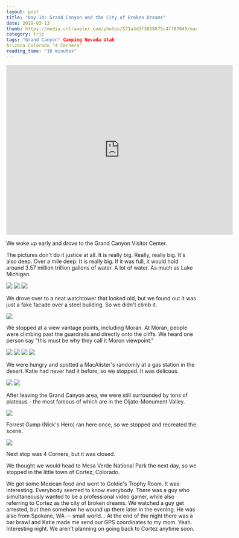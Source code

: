 ```yaml
---
layout: post
title: "Day 14: Grand Canyon and the City of Broken Dreams"
date: 2019-03-13
thumb: https://media.cntraveler.com/photos/571a3d3f3658675c4f787045/master/w_480,c_limit/grand-canyon-man-river-GettyImages-159282662.jpg
category: trip
tags: "Grand Canyon" Camping Nevada Utah
Arizona Colorado "4 Corners"
reading_time: "10 minutes"
---
```


<iframe src="https://www.google.com/maps/embed?pb=!1m58!1m12!1m3!1d3283681.393169125!2d-112.21833871600873!3d36.50126080916824!2m3!1f0!2f0!3f0!3m2!1i1024!2i768!4f13.1!4m43!3e0!4m5!1s0x8733109224db22ad%3A0xc96303cc4e475ee2!2sGrand+Canyon+Visitor+Center%2C+S+Entrance+Rd%2C+Grand+Canyon+Village%2C+AZ+86023!3m2!1d36.0591626!2d-112.10930809999999!4m5!1s0x8733a9ba161d0431%3A0x9af0f5028f24e21e!2sDesert+View+Watchtower%2C+Grand+Canyon+Village%2C+AZ!3m2!1d36.0441071!2d-111.8261653!4m5!1s0x873237768d8f889d%3A0xe2a060de5af6c726!2sMcAlister&#39;s+Deli%2C+465+Hwy+89N+%26%2C+AZ-64%2C+Cameron%2C+AZ+86020!3m2!1d35.854829599999995!2d-111.4231624!4m5!1s0x87372e841bdd86a5%3A0x3eaaa99ad33bd890!2sOljato-Monument+Valley%2C+Arizona+84536!3m2!1d36.9913715!2d-110.1938672!4m5!1s0x8737382ff96b4f9d%3A0x19b1b53785b6ba25!2sForrest+Gump+Point%2C+U.S.+163+Scenic%2C+Mexican+Hat%2C+UT!3m2!1d37.101495899999996!2d-109.9908122!4m5!1s0x873a2587e8bc40c9%3A0xc7159e67f4b8c1cb!2s4+Corners+Monument%2C+Arizona!3m2!1d36.9936383!2d-109.04114059999999!4m5!1s0x87396f97719cc121%3A0x5ab0790925832f47!2sCortez%2C+CO!3m2!1d37.3488827!2d-108.5859265!5e0!3m2!1sen!2sus!4v1552803555670" width="600" height="450" frameborder="0" style="border:0" allowfullscreen></iframe>

We woke up early and drove to the Grand
Canyon Visitor Center.

The pictures don't do it justice at all.
It is really big. Really, really big.
It's also deep. Over a mile deep.
It is really big. If it was full,
it would hold around
3.57 million trillion gallons of water.
A lot of water. As much as Lake Michigan.

![](/assets/images/day14/Love.jpg)
![](/assets/images/day14/NickGrand.jpg)
![](/assets/images/day14/Bold.jpg)

We drove over to a neat watchtower that
looked old, but we found out it was just
a fake facade over a steel building.
So we didn't climb it.

![](/assets/images/day14/Watchtower.jpg)

We stopped at a view vantage points,
including Moran. At Moran, people were
climbing past the guardrails and directly
onto the cliffs. We heard one person say
"this must be why they call it Moron
viewpoint."

![](/assets/images/day14/Scary.jpg)
![](/assets/images/day14/Thinking.jpg)
![](/assets/images/day14/KatieGrand.jpg)
![](/assets/images/day14/NickArm.jpg)

We were hungry and spotted a MacAlister's
randomly at a gas station in the desert.
Katie had never had it before, so we 
stopped. It was delicous.

![](/assets/images/day14/Road.jpg)
![](/assets/images/day14/Utah.jpg)

After leaving the Grand Canyon area,
we were still surrounded by tons of
plateaus - the most famous of which
are in the Oljato-Monument Valley.

![](/assets/images/day14/KatieMonument.jpg)

Forrest Gump (Nick's Hero) ran here once,
so we stopped and recreated the scene.

![](/assets/images/day14/Gump.jpg)

Next stop was 4 Corners, but it was closed.

We thought we would head to Mesa Verde
National Park the next day, so we stopped
in the little town of Cortez, Colorado.

We got some Mexican food and went to
Goldie's Trophy Room. It was interesting.
Everybody seemed to know everybody.
There was a guy who simultaneously
wanted to be a professional video gamer,
while also referring to Cortez as the
city of broken dreams. We watched a guy
get arrested, but then somehow he wound
up there later in the evening. He was
also from Spokane, WA -- small world...
At the end of the night there was a bar
brawl and Katie made me send our GPS
coordinates to my mom. Yeah. Interesting
night. We aren't planning on going back
to Cortez anytime soon.